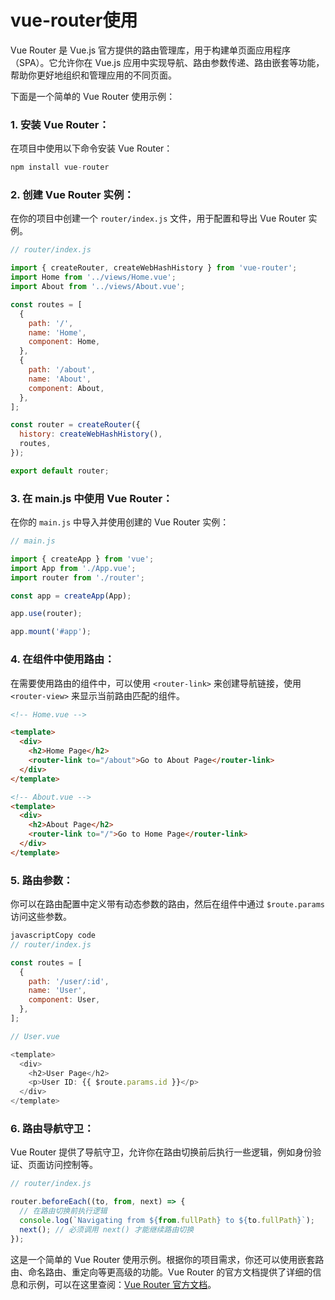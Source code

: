 # vue-router使用


Vue Router 是 Vue.js 官方提供的路由管理库，用于构建单页面应用程序（SPA）。它允许你在 Vue.js 应用中实现导航、路由参数传递、路由嵌套等功能，帮助你更好地组织和管理应用的不同页面。

下面是一个简单的 Vue Router 使用示例：

### 1. 安装 Vue Router：

在项目中使用以下命令安装 Vue Router：

```javascript
npm install vue-router
```

### 2. 创建 Vue Router 实例：

在你的项目中创建一个 `router/index.js` 文件，用于配置和导出 Vue Router 实例。

```javascript
// router/index.js

import { createRouter, createWebHashHistory } from 'vue-router';
import Home from '../views/Home.vue';
import About from '../views/About.vue';

const routes = [
  {
    path: '/',
    name: 'Home',
    component: Home,
  },
  {
    path: '/about',
    name: 'About',
    component: About,
  },
];

const router = createRouter({
  history: createWebHashHistory(),
  routes,
});

export default router;
```

### 3. 在 main.js 中使用 Vue Router：

在你的 `main.js` 中导入并使用创建的 Vue Router 实例：

```javascript
// main.js

import { createApp } from 'vue';
import App from './App.vue';
import router from './router';

const app = createApp(App);

app.use(router);

app.mount('#app');
```

### 4. 在组件中使用路由：

在需要使用路由的组件中，可以使用 `<router-link>` 来创建导航链接，使用 `<router-view>` 来显示当前路由匹配的组件。

```html
<!-- Home.vue -->

<template>
  <div>
    <h2>Home Page</h2>
    <router-link to="/about">Go to About Page</router-link>
  </div>
</template>

<!-- About.vue -->
<template>
  <div>
    <h2>About Page</h2>
    <router-link to="/">Go to Home Page</router-link>
  </div>
</template>
```

### 5. 路由参数：

你可以在路由配置中定义带有动态参数的路由，然后在组件中通过 `$route.params` 访问这些参数。

```javascript
javascriptCopy code
// router/index.js

const routes = [
  {
    path: '/user/:id',
    name: 'User',
    component: User,
  },
];

// User.vue

<template>
  <div>
    <h2>User Page</h2>
    <p>User ID: {{ $route.params.id }}</p>
  </div>
</template>
```

### 6. 路由导航守卫：

Vue Router 提供了导航守卫，允许你在路由切换前后执行一些逻辑，例如身份验证、页面访问控制等。

```javascript
// router/index.js

router.beforeEach((to, from, next) => {
  // 在路由切换前执行逻辑
  console.log(`Navigating from ${from.fullPath} to ${to.fullPath}`);
  next(); // 必须调用 next() 才能继续路由切换
});
```

这是一个简单的 Vue Router 使用示例。根据你的项目需求，你还可以使用嵌套路由、命名路由、重定向等更高级的功能。Vue Router 的官方文档提供了详细的信息和示例，可以在这里查阅：[Vue Router 官方文档](https://router.vuejs.org/)。